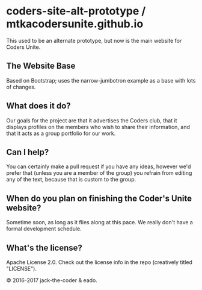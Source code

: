 # coders-site-alt-prototype / mtkacodersunite.github.io
This used to be an alternate prototype, but now is the main website for Coders Unite. 

## The Website Base
Based on Bootstrap; uses the narrow-jumbotron example as a base with lots of changes.

## What does it do?
Our goals for the project are that it advertises the Coders club, that it displays profiles on the members who wish to share their information, and that it acts as a group portfolio for our work. 

## Can I help?
You can certainly make a pull request if you have any ideas, however we'd prefer that (unless you are a member of the group) you refrain from editing any of the text, because that is custom to the group. 

## When do you plan on finishing the Coder's Unite website?
Sometime soon, as long as it flies along at this pace. We really don't have a formal development schedule. 

## What's the license?
Apache License 2.0. Check out the license info in the repo (creatively titled "LICENSE").


©️ 2016-2017 jack-the-coder & eado. 
